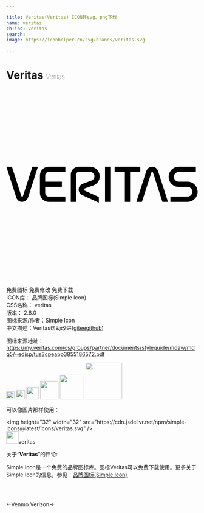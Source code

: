 ```yaml
---

title: Veritas(Veritas) ICON转svg、png下载
name: veritas
zhTips: Veritas
search: 
image: https://iconhelper.cn/svg/brands/veritas.svg

---
```


# Veritas  <small style="font-size: 60%;font-weight: 100">Veritas</small>

<div id="svg" class="svg-wrap">
<svg role="img" xmlns="http://www.w3.org/2000/svg" viewBox="0 0 24 24"><title>Veritas icon</title><path d="M0 9.746l1.248 3.8712c.1053.3243.4072.5332.7344.5332a.7684.7684 0 00.7324-.5332l1.248-3.8711h-.6933L2.086 13.412a.1081.1081 0 01-.1035.0762c-.0467 0-.0881-.028-.1054-.0762L.6934 9.7461H0zm5.3125 0c-.6081 0-1.0996.4939-1.0996 1.1017v2.2011c0 .6078.4915 1.1016 1.0996 1.1016h2.0918v-.6621H5.3125a.439.439 0 01-.4395-.4395v-.7754h2.0918v-.6504H4.873v-.7753c0-.2431.1964-.4414.4395-.4414h2.0918V9.746H5.3125zm3.7598 0a.9898.9898 0 00-.9903.9903v3.414h.6602v-3.414c0-.1825.1475-.33.33-.33h1.4317a.5505.5505 0 01.5137.3535.55.55 0 01-.3164.7109l-1.1094.4082c-.4025.139-.615.578-.4766.9805a.7665.7665 0 00.4141.4531l2.0742.9414v-.7226l-1.8144-.8028a.1306.1306 0 01-.0703-.0781.1302.1302 0 01.082-.166l1.1367-.3965c.6243-.2396.9366-.9402.6973-1.5645-.1851-.4815-.6442-.7773-1.1309-.7773H9.0723zm3.3086 0v4.4044h.662V9.746h-.662zm1.2109 0v.6602h1.2773v3.7442h.6602v-3.7441h1.2773V9.746h-3.2148zm4.707 0a.7683.7683 0 00-.7324.5333l-1.25 3.871h.6953l1.1836-3.6679a.108.108 0 01.1035-.0762c.0467 0 .0882.0283.1055.0762l1.1816 3.668h.6954l-1.25-3.8711a.7702.7702 0 00-.7325-.5332zm3.334 0c-.6992 0-1.2656.5665-1.2656 1.2657 0 .6993.5664 1.2656 1.2656 1.2656l1.1016.002c.3344 0 .6054.2693.6054.6035a.6054.6054 0 01-.6054.6055h-2.1465v.662h2.1465c.6992 0 1.2656-.5683 1.2656-1.2675s-.5664-1.2656-1.2656-1.2656h-1.1016a.6054.6054 0 01-.6055-.6055c0-.3344.271-.6054.6055-.6054h2.1465V9.746h-2.1465Z"/></svg>
</div>
<detail full-name='veritas'></detail>

<div class="detail-page">
<p>
<span><span class="badge-success badge">免费图标</span> <span class="badge-success badge">免费修改</span>  <span class="badge-success badge">免费下载</span> </span>
<br/>
<span>
ICON库：
<span class="badge-secondary badge">品牌图标(Simple Icon)</span> 
</span>
<br/>
<span>
CSS名称：
<span class="badge-secondary badge">veritas</span> 
</span>

<br/>
<span>
版本：
<span class="badge-secondary badge">2.8.0</span> 
</span>
<br/>
<span>图标来源/作者：<span class="badge-light badge">Simple Icon</span></span> 
<br/>
<span class="zh-detail">中文描述：<span class="badge-primary badge">Veritas</span><span class="help-link"><span>帮助改进</span>(<a href="https://gitee.com/liuwave/icon-helper/edit/master/json/brands/veritas.json" target="_blank" rel="noopener noreferrer">gitee</a><a href="https://github.com/liuwave/icon-helper/edit/master/json/brands/veritas.json" target="_blank" rel="noopener noreferrer">github</a></span>)</span><br/>
</p>
</div><div class="description description alert alert-light"><p>图标来源地址：<a href="https://my.veritas.com/cs/groups/partner/documents/styleguide/mdaw/mdq5/~edisp/tus3cpeapp3855186572.pdf" target="_blank" rel="noopener noreferrer">https://my.veritas.com/cs/groups/partner/documents/styleguide/mdaw/mdq5/~edisp/tus3cpeapp3855186572.pdf</a></p></div>
<div class="alert alert-dark">
<img height="21" width="21" src="https://cdn.jsdelivr.net/npm/simple-icons@latest/icons/veritas.svg" />
<img height="24" width="24" src="https://cdn.jsdelivr.net/npm/simple-icons@latest/icons/veritas.svg" />
<img height="32" width="32" src="https://cdn.jsdelivr.net/npm/simple-icons@latest/icons/veritas.svg" />
<img height="48" width="48" src="https://cdn.jsdelivr.net/npm/simple-icons@latest/icons/veritas.svg" />
<img height="64" width="64" src="https://cdn.jsdelivr.net/npm/simple-icons@latest/icons/veritas.svg" />
<img height="96" width="96" src="https://cdn.jsdelivr.net/npm/simple-icons@latest/icons/veritas.svg" />

</div>
<div>
  <p>可以像图片那样使用：    
  </p>
  <div class="alert alert-primary" style="font-size: 14px">
    &lt;img height="32" width="32" src="https://cdn.jsdelivr.net/npm/simple-icons@latest/icons/veritas.svg" /&gt;
    <copy-btn content='<img height="32" width="32" src="https://cdn.jsdelivr.net/npm/simple-icons@latest/icons/veritas.svg" />'></copy-btn>
  </div>
  <div class="alert alert-secondary">
    <img height="32" width="32" src="https://cdn.jsdelivr.net/npm/simple-icons@latest/icons/veritas.svg" />veritas
    <copy-btn content="veritas" btn-title="复制图标名称"></copy-btn>
  </div>
</div>
<div class="icon-detail__container">
<p>关于“<b>Veritas</b>”的评论:</p>
</div>
<Vssue title="关于“Veritas”的评论" />
<div><p>Simple Icon是一个免费的品牌图标库。图标Veritas可以免费下载使用。更多关于  Simple Icon的信息，参见：<a target="_blank" href="https://iconhelper.cn/brands.html">品牌图标(Simple Icon)</a>
</p></div>


<div style="padding:2rem 0 " class="page-nav"><p class="inner"><span class="prev">←<router-link to="/icon/venmo.html">Venmo</router-link></span> <span class="next"><router-link to="/icon/verizon.html">Verizon</router-link>→</span></p></div>
